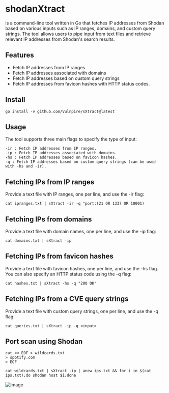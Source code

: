 # shodanXtract

is a command-line tool written in Go that fetches IP addresses from Shodan based on various inputs such as IP ranges, domains, and custom query strings. The tool allows users to pipe input from text files and retrieve relevant IP addresses from Shodan's search results.

## Features

- Fetch IP addresses from IP ranges
- Fetch IP addresses associated with domains
- Fetch IP addresses based on custom query strings
- Fetch IP addresses from favicon hashes with HTTP status codes.

## Install

`go install -v github.com/Vulnpire/sXtract@latest`

## Usage

The tool supports three main flags to specify the type of input:

    -ir : Fetch IP addresses from IP ranges.
    -ip : Fetch IP addresses associated with domains.
    -hs : Fetch IP addresses based on favicon hashes.
    -q : Fetch IP addresses based on custom query strings (can be used with -hs and -ir).

## Fetching IPs from IP ranges

Provide a text file with IP ranges, one per line, and use the -ir flag:

`cat ipranges.txt | sXtract -ir -q "port:(21 OR 1337 OR 10001)`

## Fetching IPs from domains

Provide a text file with domain names, one per line, and use the -ip flag:

`cat domains.txt | sXtract -ip`

## Fetching IPs from favicon hashes

Provide a text file with favicon hashes, one per line, and use the -hs flag. You can also specify an HTTP status code using the -q flag:

`cat hashes.txt | sXtract -hs -q "200 OK"`

## Fetching IPs from a CVE query strings

Provide a text file with custom query strings, one per line, and use the -q flag:

`cat queries.txt | sXtract -ip -q <input>`

## Port scan using Shodan

```
cat << EOF > wildcards.txt
> spotify.com
> EOF
```

`cat wildcards.txt | sXtract -ip | anew ips.txt && for i in $(cat ips.txt);do shodan host $i;done`

![image](https://github.com/user-attachments/assets/5e574a3f-17fd-4dc6-bbb0-8edbc71c1199)
